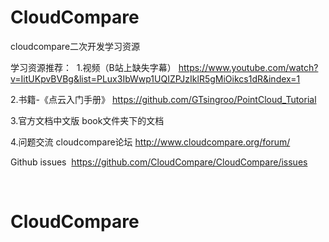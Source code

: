 # CloudCompare
cloudcompare二次开发学习资源

学习资源推荐：
​
1.视频（B站上缺失字幕）
https://www.youtube.com/watch?v=IitUKpvBVBg&list=PLux3IbWwp1UQIZPJzIklR5gMiOikcs1dR&index=1

2.书籍-《点云入门手册》
https://github.com/GTsingroo/PointCloud_Tutorial

3.官方文档中文版
book文件夹下的文档

4.问题交流
cloudcompare论坛
http://www.cloudcompare.org/forum/

Github issues 
https://github.com/CloudCompare/CloudCompare/issues

​
# CloudCompare
